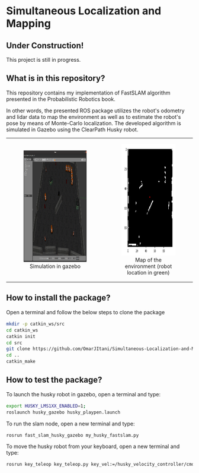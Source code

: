 # Simultaneous Localization and Mapping

## Under Construction!

This project is still in progress.

## What is in this repository?

This repository contains my implementation of FastSLAM algorithm presented in the Probabilistic Robotics book. 

In other words, the presented ROS package utilizes the robot's odometry and lidar data to map the environment as well as to estimate the robot's pose by means of Monte-Carlo localization. The developed algorithm is simulated in Gazebo using the ClearPath Husky robot.


<!-- <table>
   <tr>
    <td> <img src="README_files/gazebo.png" width = 450px height = 300px ></td>
    <td><img src="README_files/map.png" width = 300px height = 300px></td>
   </tr> 
</table> -->

<style>
  figure {
    text-align: center;
  }
</style>

<table>
  <tr>
    <td>
      <figure>
        <img src="README_files/gazebo.png" width="450px" height="300px">
        <figcaption>Simulation in gazebo</figcaption>
      </figure>
    </td>
    <td>
      <figure>
        <img src="README_files/map.png" width="300px" height="300px">
        <figcaption>Map of the environment (robot location in green)</figcaption>
      </figure>
    </td>
  </tr>
</table>




## How to install the package?

Open a terminal and follow the below steps to clone the package

```bash
mkdir -p catkin_ws/src
cd catkin_ws
catkin init
cd src
git clone https://github.com/OmarJItani/Simultaneous-Localization-and-Mapping.git
cd ..
catkin_make
```

## How to test the package?

To launch the husky robot in gazebo, open a terminal and type:

```bash
export HUSKY_LMS1XX_ENABLED=1;
roslaunch husky_gazebo husky_playpen.launch
```

To run the slam node, open a new terminal and type:

```bash
rosrun fast_slam_husky_gazebo my_husky_fastslam.py
```

To move the husky robot from your keyboard, open a new terminal and type:

```bash
rosrun key_teleop key_teleop.py key_vel:=/husky_velocity_controller/cmd_vel
```
